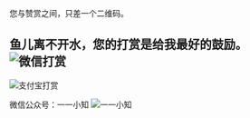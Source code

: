 您与赞赏之间，只差一个二维码。

鱼儿离不开水，您的打赏是给我最好的鼓励。
![微信打赏](http://upload-images.jianshu.io/upload_images/1124873-929e6637d1d52ad8.jpg?imageMogr2/auto-orient/strip%7CimageView2/2/w/1240)
---
![支付宝打赏](http://upload-images.jianshu.io/upload_images/1124873-82be1f347037c70c.jpg?imageMogr2/auto-orient/strip%7CimageView2/2/w/1240)

微信公众号：一一小知
![一一小知](http://upload-images.jianshu.io/upload_images/1124873-644d591886e16dde.jpg?imageMogr2/auto-orient/strip%7CimageView2/2/w/1240)
